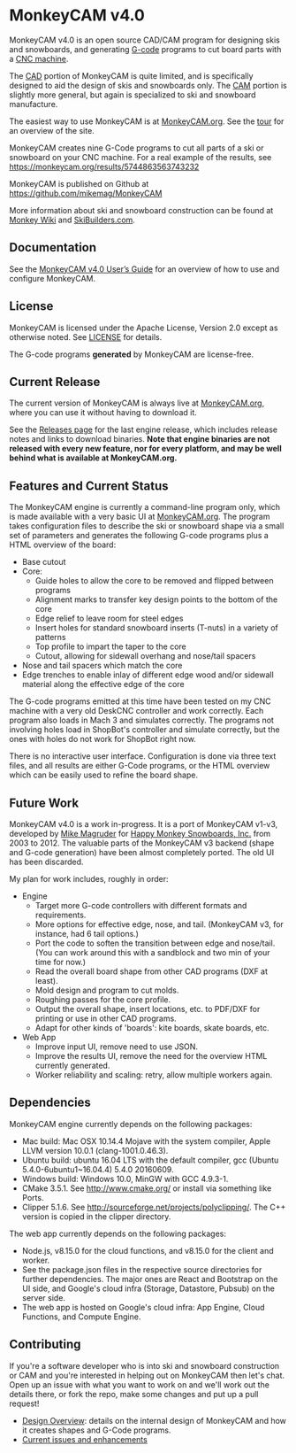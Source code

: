 # MonkeyCAM v4.0

MonkeyCAM v4.0 is an open source CAD/CAM program for designing skis
and snowboards, and generating
[G-code](http://en.wikipedia.org/wiki/G-code) programs to cut board
parts with a [CNC
machine](http://en.wikipedia.org/wiki/Numerical_control).

The [CAD](http://en.wikipedia.org/wiki/Computer-aided_design) portion
of MonkeyCAM is quite limited, and is specifically designed to aid the
design of skis and snowboards only. The
[CAM](http://en.wikipedia.org/wiki/Computer-aided_manufacturing)
portion is slightly more general, but again is specialized to ski and
snowboard manufacture.

The easiest way to use MonkeyCAM is at [MonkeyCAM.org](https://www.monkeycam.org). See the [tour](https://www.monkeycam.org/tour) for an overview of the site.

MonkeyCAM creates nine G-Code programs to cut all parts of a ski or snowboard on your CNC machine. For a real example of the results, see https://monkeycam.org/results/5744863563743232

MonkeyCAM is published on Github at https://github.com/mikemag/MonkeyCAM

More information about ski and snowboard construction can be found at
[Monkey Wiki](http://www.happymonkeysnowboards.com/MonkeyWiki) and
[SkiBuilders.com](http://www.skibuilders.com/).

## Documentation

See the [MonkeyCAM v4.0 User’s Guide](https://github.com/mikemag/MonkeyCAM/blob/master/engine/docs/Users_Guide.md)
for an overview of how to use and configure MonkeyCAM.

## License

MonkeyCAM is licensed under the Apache License, Version 2.0 except as
otherwise noted. See
[LICENSE](https://github.com/mikemag/MonkeyCAM/blob/master/LICENSE)
for details.

The G-code programs **generated** by MonkeyCAM are license-free.

## Current Release

The current version of MonkeyCAM is always live at [MonkeyCAM.org](https://www.monkeycam.org), where you can use it without having to download it.

See the [Releases page](https://github.com/mikemag/MonkeyCAM/releases)
for the last engine release, which includes release notes and links to
download binaries. **Note that engine binaries are not released with
every new feature, nor for every platform, and may be well behind what
is available at MonkeyCAM.org.**

## Features and Current Status

The MonkeyCAM engine is currently a command-line program only, which is made available with a very basic UI at [MonkeyCAM.org](https://www.monkeycam.org). The program takes
configuration files to describe the ski or snowboard shape via a small
set of parameters and generates the following G-code programs plus a
HTML overview of the board:

- Base cutout
- Core:
  - Guide holes to allow the core to be removed and flipped between programs
  - Alignment marks to transfer key design points to the bottom of the core
  - Edge relief to leave room for steel edges
  - Insert holes for standard snowboard inserts (T-nuts) in a variety of patterns
  - Top profile to impart the taper to the core
  - Cutout, allowing for sidewall overhang and nose/tail spacers
- Nose and tail spacers which match the core
- Edge trenches to enable inlay of different edge wood and/or sidewall
  material along the effective edge of the core

The G-code programs emitted at this time have been tested on my CNC
machine with a very old DeskCNC controller and work correctly. Each
program also loads in Mach 3 and simulates correctly. The programs not
involving holes load in ShopBot's controller and simulate correctly,
but the ones with holes do not work for ShopBot right now.

There is no interactive user interface. Configuration is done via three
text files, and all results are either G-Code programs, or the HTML
overview which can be easily used to refine the board shape.

## Future Work

MonkeyCAM v4.0 is a work in-progress. It is a port of MonkeyCAM v1-v3,
developed by [Mike Magruder](https://github.com/mikemag) for [Happy
Monkey Snowboards, Inc.](http://www.happymonkeysnowboards.com/) from
2003 to 2012. The valuable parts of the MonkeyCAM v3 backend (shape
and G-code generation) have been almost completely ported. The old UI
has been discarded.

My plan for work includes, roughly in order:

- Engine
  - Target more G-code controllers with different formats and requirements.
  - More options for effective edge, nose, and tail. (MonkeyCAM v3, for
    instance, had 6 tail options.)
  - Port the code to soften the transition between edge and
    nose/tail. (You can work around this with a sandblock and two min of
    your time for now.)
  - Read the overall board shape from other CAD programs (DXF at least).
  - Mold design and program to cut molds.
  - Roughing passes for the core profile.
  - Output the overall shape, insert locations, etc. to PDF/DXF for
    printing or use in other CAD programs.
  - Adapt for other kinds of 'boards': kite boards, skate boards, etc.
- Web App
  - Improve input UI, remove need to use JSON.
  - Improve the results UI, remove the need for the overview HTML currently generated.
  - Worker reliability and scaling: retry, allow multiple workers again.

## Dependencies

MonkeyCAM engine currently depends on the following packages:

- Mac build: Mac OSX 10.14.4 Mojave with the system compiler, Apple LLVM version 10.0.1 (clang-1001.0.46.3).
- Ubuntu build: ubuntu 16.04 LTS with the default compiler, gcc (Ubuntu 5.4.0-6ubuntu1~16.04.4) 5.4.0 20160609.
- Windows build: Windows 10.0, MinGW with GCC 4.9.3-1.
- CMake 3.5.1. See http://www.cmake.org/ or install via something like Ports.
- Clipper 5.1.6. See
  http://sourceforge.net/projects/polyclipping/. The C++ version is copied in the clipper directory.

The web app currently depends on the following packages:

- Node.js, v8.15.0 for the cloud functions, and v8.15.0 for the client and worker.
- See the package.json files in the respective source directories for further dependencies. The major ones are React and Bootstrap on the UI side, and Google's cloud infra (Storage, Datastore, Pubsub) on the server side.
- The web app is hosted on Google's cloud infra: App Engine, Cloud Functions, and Compute Engine.

## Contributing

If you're a software developer who is into ski and snowboard
construction or CAM and you're interested in helping out on MonkeyCAM
then let's chat. Open up an issue with what you want to work on and
we'll work out the details there, or fork the repo, make some changes
and put up a pull request!

- [Design Overview](https://github.com/mikemag/MonkeyCAM/wiki/Design-Overview): details on the internal design of MonkeyCAM and how it creates shapes and G-Code programs.
- [Current issues and enhancements](https://github.com/mikemag/MonkeyCAM/issues)
